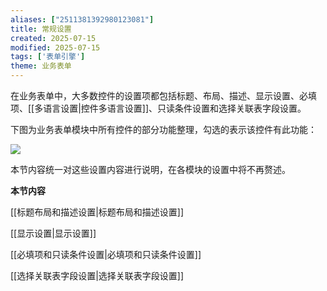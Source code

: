 ```yaml
---
aliases: ["2511381392980123081"]
title: 常规设置
created: 2025-07-15
modified: 2025-07-15
tags: ['表单引擎']
theme: 业务表单
---
```


在业务表单中，大多数控件的设置项都包括标题、布局、描述、显示设置、必填项、[[多语言设置|控件多语言设置]]、只读条件设置和选择关联表字段设置。

下图为业务表单模块中所有控件的部分功能整理，勾选的表示该控件有此功能：

**![](https://myhelpdoc.oss-cn-heyuan.aliyuncs.com/mdimages/ea13bf3162d98f8c01ae66ea9014508e.jpg)**

本节内容统一对这些设置内容进行说明，在各模块的设置中将不再赘述。

**本节内容**

[[标题布局和描述设置|标题布局和描述设置]]

[[显示设置|显示设置]]

[[必填项和只读条件设置|必填项和只读条件设置]]

[[选择关联表字段设置|选择关联表字段设置]]

